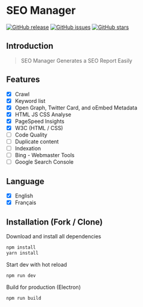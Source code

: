 # SEO Manager
[![GitHub release](https://img.shields.io/github/release/ealenn/SEO-Manager-Electron.svg)](https://github.com/Ealenn/SEO-Manager-Electron/releases/latest) [![GitHub issues](https://img.shields.io/github/issues/Ealenn/SEO-Manager-Electron.svg)](https://github.com/Ealenn/SEO-Manager-Electron/issues) [![GitHub stars](https://img.shields.io/github/stars/Ealenn/SEO-Manager-Electron.svg?style=social&label=Star)](https://github.com/Ealenn/SEO-Manager-Electron)

## Introduction

> SEO Manager Generates a SEO Report Easily

## Features
- [x] Crawl
- [x] Keyword list
- [x] Open Graph, Twitter Card, and oEmbed Metadata
- [x] HTML JS CSS Analyse
- [x] PageSpeed Insights
- [x] W3C (HTML / CSS)
- [ ] Code Quality
- [ ] Duplicate content
- [ ] Indexation
- [ ] Bing - Webmaster Tools
- [ ] Google Search Console

## Language
- [x] English
- [x] Français

## Installation (Fork / Clone)

Download and install all dependencies
```bash
npm install
yarn install
```

Start dev with hot reload
```bash
npm run dev
```

Build for production (Electron)
```bash
npm run build
```
